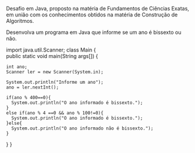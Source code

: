 Desafio em Java, proposto na matéria de Fundamentos de Ciências Exatas, em união com os conhecimentos obtidos na matéria de Construção de Algoritmos.

Desenvolva um programa em Java que informe se um ano é bissexto ou não. 

import java.util.Scanner; 
class Main {  
  public static void main(String args[]) { 
    
    int ano; 
    Scanner ler = new Scanner(System.in);

    System.out.println("Informe um ano");
    ano = ler.nextInt();

    if(ano % 400==0){
      System.out.println("O ano informado é bissexto.");
    }
    else if(ano % 4 ==0 && ano % 100!=0){
      System.out.println("O ano informado é bissexto.");
    }else{
      System.out.println("O ano informado não é bissexto."); 
    }
  } 
}

